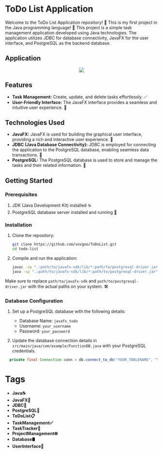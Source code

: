 # ToDo List Application

Welcome to the ToDo List Application repository! 🚀 This is my first project in the Java programming language! 🎉 This project is a simple task management application developed using Java technologies. The application utilizes JDBC for database connectivity, JavaFX for the user interface, and PostgreSQL as the backend database.

## Application
<p align="center">
  <img src="https://i.imgur.com/GdIT8G2.png">
</p>

## Features
- **Task Management:** Create, update, and delete tasks effortlessly. ✅
- **User-Friendly Interface:** The JavaFX interface provides a seamless and intuitive user experience. 🌈

## Technologies Used
- **JavaFX:** JavaFX is used for building the graphical user interface, providing a rich and interactive user experience. 🎨
- **JDBC (Java Database Connectivity):** JDBC is employed for connecting the application to the PostgreSQL database, enabling seamless data transactions. 🔄
- **PostgreSQL:** The PostgreSQL database is used to store and manage the tasks and their related information. 🐘

## Getting Started

### Prerequisites
1. JDK (Java Development Kit) installed ☕
2. PostgreSQL database server installed and running 🚀

### Installation
1. Clone the repository:
    ```bash
    git clone https://github.com/vovgoo/ToDoList.git
    cd todo-list
    ```

2. Compile and run the application:
    ```bash
    javac -cp ".:path/to/javafx-sdk/lib/*:path/to/postgresql-driver.jar" src/main/java/com/example/todo/Main.java
    java -cp ".:path/to/javafx-sdk/lib/*:path/to/postgresql-driver.jar" src/main/java/com/example/todo/Main
    ```

Make sure to replace `path/to/javafx-sdk` and `path/to/postgresql-driver.jar` with the actual paths on your system. 🛠️

### Database Configuration
1. Set up a PostgreSQL database with the following details:
   - Database Name: `javafx_todo`
   - Username: `your_username`
   - Password: `your_password`

2. Update the database connection details in `src/main/java/com/example/FunctionDB.java` with your PostgreSQL credentials.

```java
  private final Connection conn = db.connect_to_db("YOUR_TABLENAME", "YOUR_USERNAME", "YOUR_PASSWORD");
```

# Tags
- **Java☕**
- **JavaFX🎨**
- **JDBC🔄**
- **PostgreSQL🐘**
- **ToDoList📋**
- **TaskManagement✅**
- **TaskTracker🚀**
- **ProjectManagement🌐**
- **Database🛢️**
- **UserInterface🌈**
